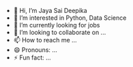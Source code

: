 - 👋 Hi, I’m Jaya Sai Deepika
- 👀 I’m interested in Python, Data Science
- 🌱 I’m currently looking for jobs
- 💞️ I’m looking to collaborate on ...
- 📫 How to reach me ...
- 😄 Pronouns: ...
- ⚡ Fun fact: ...

<!---
jayasaideepika/jayasaideepika is a ✨ special ✨ repository because its `README.md` (this file) appears on your GitHub profile.
You can click the Preview link to take a look at your changes.
--->
